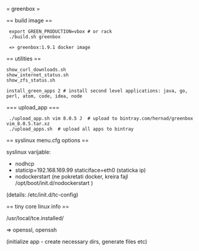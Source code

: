 = greenbox =


== build image ==

     export GREEN_PRODUCTION=vbox # or rack
     ./build.sh greenbox

     => greenbox:1.9.1 docker image


== utilities ==

    show_curl_downloads.sh
    show_internet_status.sh
    show_zfs_status.sh

    install_green_apps 2 # install second level applications: java, go, perl, atom, code, idea, node

=== upload_app ===

     ./upload_app.sh vim 8.0.5 J  # upload to bintray.com/hernad/greenbox  vim_8.0.5.tar.xz
     ./upload_apps.sh  # upload all apps to bintray



== syslinux menu.cfg options ==

syslinux varijable:

* nodhcp
* staticip=192.168.169.99 staticiface=eth0   (staticka ip)
* nodockerstart (ne pokretati docker, kreira fajl /opt/boot/init.d/nodockerstart )

(details: /etc/init.d/tc-config)

== tiny core linux info ==

/usr/local/tce.installed/

=> openssl, openssh

(initialize app - create necessary dirs, generate files etc)
